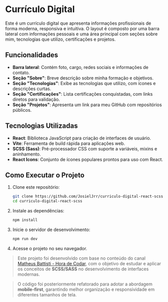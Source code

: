 # Currículo Digital

Este é um currículo digital que apresenta informações profissionais de forma moderna, responsiva e intuitiva. O layout é composto por uma barra lateral com informações pessoais e uma área principal com seções sobre mim, tecnologias que utilizo, certificações e projetos.

## Funcionalidades

- **Barra lateral**: Contém foto, cargo, redes sociais e informações de contato.
- **Seção "Sobre"**: Breve descrição sobre minha formação e objetivos.
- **Seção "Tecnologias"**: Exibe as tecnologias que utilizo, com ícones e descrições curtas.
- **Seção "Certificações"**: Lista certificações conquistadas, com links diretos para validação.
- **Seção "Projetos"**: Apresenta um link para meu GitHub com repositórios públicos.

## Tecnologias Utilizadas

- **React**: Biblioteca JavaScript para criação de interfaces de usuário.
- **Vite**: Ferramenta de build rápida para aplicações web.
- **SCSS (Sass)**: Pré-processador CSS com suporte a variáveis, mixins e aninhamento.
- **React Icons**: Conjunto de ícones populares prontos para uso com React.

## Como Executar o Projeto

1. Clone este repositório:

   ```bash
   git clone https://github.com/JosielJrr/curriculo-digital-react-scss.git
   cd curriculo-digital-react-scss
   ```

2. Instale as dependências:

   ```bash
   npm install
   ```

3. Inicie o servidor de desenvolvimento:

   ```bash
   npm run dev
   ```

4. Acesse o projeto no seu navegador.

> Este projeto foi desenvolvido com base no conteúdo do canal [Matheus Battisti - Hora de Codar](https://www.youtube.com/watch?v=5h4vMtBlQQU), com o objetivo de estudar e aplicar os conceitos de **SCSS/SASS** no desenvolvimento de interfaces modernas.

> O código foi posteriormente refatorado para adotar a abordagem **mobile-first**, garantindo melhor organização e responsividade em diferentes tamanhos de tela.
